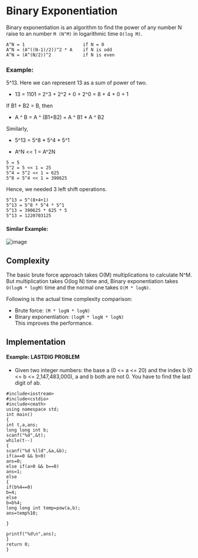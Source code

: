 # Binary Exponentiation
Binary exponentiation is an algorithm to find the power of any number N raise to an number `M (N^M)` in logarithmic time `O(log M)`.

```
A^N = 1                      if N = 0
A^N = (A^((N-1)/2))^2 * A    if N is odd
A^N = (A^(N/2))^2            if N is even
```
### Example:
5^13.
Here we can represent 13 as a sum of power of two.

- 13 = 1101 = 2^3 + 2^2 + 0 + 2^0 = 8 + 4 + 0 + 1

If B1 + B2 = B, then
- A ^ B = A ^ (B1+B2) = A ^ B1 * A ^ B2

Similarly,
- 5^13 = 5^8 * 5^4 * 5^1

- A^N << 1 = A^2N

```
5 = 5
5^2 = 5 << 1 = 25
5^4 = 5^2 << 1 = 625
5^8 = 5^4 << 1 = 390625
```
Hence, we needed 3 left shift operations.

```
5^13 = 5^(8+4+1)
5^13 = 5^8 * 5^4 * 5^1
5^13 = 390625 * 625 * 5
5^13 = ‭1220703125‬
```
#### Similar Example:<br>
![image](https://user-images.githubusercontent.com/56961626/136423559-29fc4e07-f17f-40da-bf15-e7717c4b4f5f.jpg)

## Complexity
The basic brute force approach takes O(M) multiplications to calculate N^M.
But multiplication takes O(log N) time and, Binary exponentiation takes `O(logN * logM)` time and the normal one takes `O(M * logN)`.

Following is the actual time complexity comparison:

- Brute force: `(M * logN * logN)`
- Binary exponentiation: `(logM * logN * logN)`  
 This improves the performance.

## Implementation
#### Example: LASTDIG PROBLEM 
- Given two integer numbers: the base a (0 <= a <= 20) and the index b (0 <= b <= 2,147,483,000), a and b both are not 0. You have to find the last digit of ab.
```
#include<iostream>
#include<cstdio>
#include<cmath>
using namespace std;
int main()
{
int t,a,ans;
long long int b;
scanf("%d",&t);
while(t--)
{
scanf("%d %lld",&a,&b);
if(a==0 && b>0)
ans=0;
else if(a>0 && b==0)
ans=1;
else
{
if(b%4==0)
b=4;
else
b=b%4;
long long int temp=pow(a,b);
ans=temp%10;

}

printf("%d\n",ans);
}
return 0;
}
```
